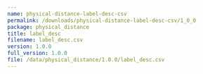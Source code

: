 ```yaml
---
name: physical-distance-label-desc-csv
permalink: /downloads/physical-distance-label-desc-csv/1_0_0
package: physical_distance
title: label_desc
filename: label_desc.csv
version: 1.0.0
full_version: 1.0.0
file: /data/physical_distance/1.0.0/label_desc.csv
---
```


